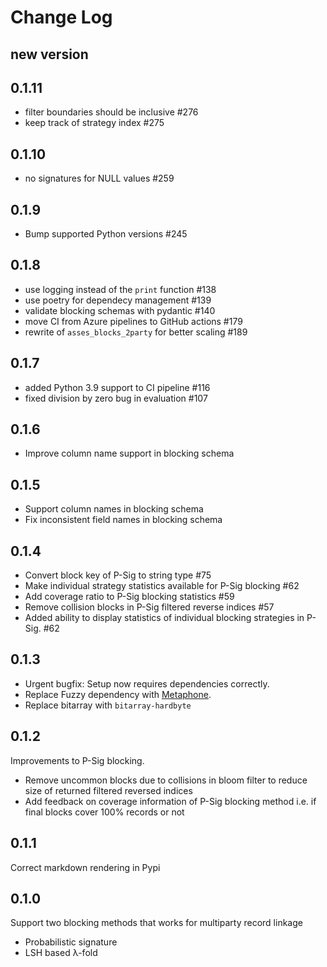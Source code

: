 # Change Log

## new version

## 0.1.11

* filter boundaries should be inclusive #276 
* keep track of strategy index #275 

## 0.1.10

* no signatures for NULL values #259

## 0.1.9

* Bump supported Python versions #245

## 0.1.8

* use logging instead of the `print` function  #138
* use poetry for dependecy management  #139
* validate blocking schemas with pydantic #140
* move CI from Azure pipelines to GitHub actions #179
* rewrite of `asses_blocks_2party` for better scaling #189

## 0.1.7

* added Python 3.9 support to CI pipeline #116
* fixed division by zero bug in evaluation #107

## 0.1.6

* Improve column name support in blocking schema

## 0.1.5

* Support column names in blocking schema
* Fix inconsistent field names in blocking schema

## 0.1.4

* Convert block key of P-Sig to string type #75
* Make individual strategy statistics available for P-Sig blocking #62
* Add coverage ratio to P-Sig blocking statistics #59
* Remove collision blocks in P-Sig filtered reverse indices #57
* Added ability to display statistics of individual blocking strategies in P-Sig. #62

## 0.1.3

* Urgent bugfix: Setup now requires dependencies correctly. 
* Replace Fuzzy dependency with [Metaphone](https://pypi.org/project/Metaphone/).
* Replace bitarray with `bitarray-hardbyte`

## 0.1.2

Improvements to P-Sig blocking.

* Remove uncommon blocks due to collisions in bloom filter to reduce size of returned filtered reversed indices
* Add feedback on coverage information of P-Sig blocking method i.e. if final blocks cover 100% records or not

## 0.1.1

Correct markdown rendering in Pypi

## 0.1.0

Support two blocking methods that works for multiparty record linkage

* Probabilistic signature
* LSH based λ-fold
